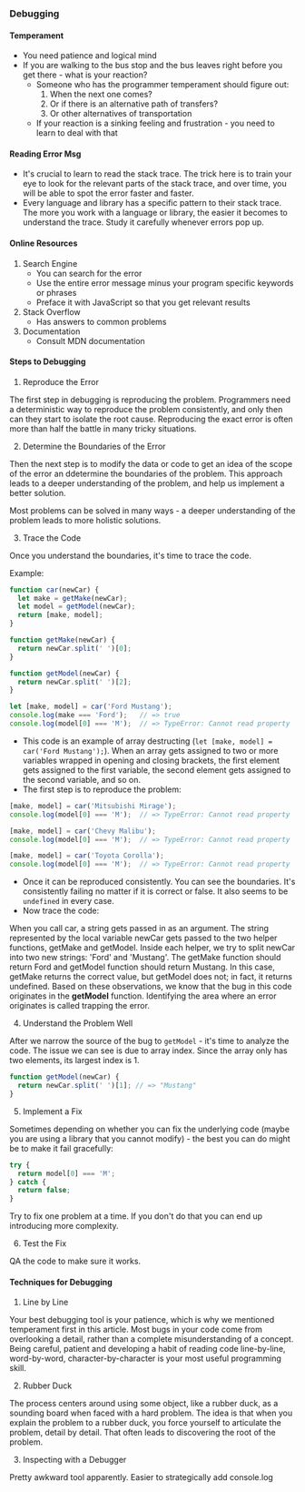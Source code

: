 
### Debugging


#### Temperament

* You need patience and logical mind
* If you are walking to the bus stop and the bus leaves right before you get there - what is your reaction?
    * Someone who has the programmer temperament should figure out:
        1. When the next one comes?
        2. Or if there is an alternative path of transfers?
        3. Or other alternatives of transportation
    * If your reaction is a sinking feeling and frustration - you need to learn to deal with that

#### Reading Error Msg

* It's crucial to learn to read the stack trace. The trick here is to train your eye to look for the relevant parts of the stack trace, and over time, you will be able to spot the error faster and faster.
* Every language and library has a specific pattern to their stack trace. The more you work with a language or library, the easier it becomes to understand the trace. Study it carefully whenever errors pop up.

#### Online Resources

1. Search Engine
    * You can search for the error
    * Use the entire error message minus your program specific keywords or phrases
    * Preface it with JavaScript so that you get relevant results
2. Stack Overflow
    * Has answers to common problems
3. Documentation
    * Consult MDN documentation

#### Steps to Debugging

1. Reproduce the Error

The first step in debugging is reproducing the problem. Programmers need a deterministic way to reproduce the problem consistently, and only then can they start to isolate the root cause. Reproducing the exact error is often more than half the battle in many tricky situations.

2. Determine the Boundaries of the Error

Then the next step is to modify the data or code to get an idea of the scope of the error an ddetermine the boundaries of the problem. This approach leads to a deeper understanding of the problem, and help us implement a better solution. 

Most problems can be solved in many ways - a deeper understanding of the problem leads to more holistic solutions.

3. Trace the Code

Once you understand the boundaries, it's time to trace the code. 

Example:

```javascript
function car(newCar) {
  let make = getMake(newCar);
  let model = getModel(newCar);
  return [make, model];
}

function getMake(newCar) {
  return newCar.split(' ')[0];
}

function getModel(newCar) {
  return newCar.split(' ')[2];
}

let [make, model] = car('Ford Mustang');
console.log(make === 'Ford');   // => true
console.log(model[0] === 'M');  // => TypeError: Cannot read property '0' of undefined
```

* This code is an example of array destructing (`let [make, model] = car('Ford Mustang');`). When an array gets assigned to two or more variables wrapped in opening and closing brackets, the first element gets assigned to the first variable, the second element gets assigned to the second variable, and so on.
* The first step is to reproduce the problem:

```javascript
[make, model] = car('Mitsubishi Mirage');
console.log(model[0] === 'M');  // => TypeError: Cannot read property '0' of undefined

[make, model] = car('Chevy Malibu');
console.log(model[0] === 'M');  // => TypeError: Cannot read property '0' of undefined

[make, model] = car('Toyota Corolla');
console.log(model[0] === 'M');  // => TypeError: Cannot read property '0' of undefined
```

* Once it can be reproduced consistently. You can see the boundaries. It's consistently failing no matter if it is correct or false. It also seems to be `undefined` in every case.
* Now trace the code:

When you call car, a string gets passed in as an argument. The string represented by the local variable newCar gets passed to the two helper functions, getMake and getModel. Inside each helper, we try to split newCar into two new strings: 'Ford' and 'Mustang'. The getMake function should return Ford and getModel function should return Mustang. In this case, getMake returns the correct value, but getModel does not; in fact, it returns undefined. Based on these observations, we know that the bug in this code originates in the **getModel** function. Identifying the area where an error originates is called trapping the error.

4. Understand the Problem Well

After we narrow the source of the bug to `getModel` - it's time to analyze the code. The issue we can see is due to array index. Since the array only has two elements, its largest index is 1. 

```javascript
function getModel(newCar) {
  return newCar.split(' ')[1]; // => "Mustang"
}
```

5. Implement a Fix

Sometimes depending on whether you can fix the underlying code (maybe you are using a library that you cannot modify) - the best you can do might be to make it fail gracefully:

```javascript
try {
  return model[0] === 'M';
} catch {
  return false;
}
```

Try to fix one problem at a time. If you don't do that you can end up introducing more complexity.

6. Test the Fix

QA the code to make sure it works.


#### Techniques for Debugging

1. Line by Line

Your best debugging tool is your patience, which is why we mentioned temperament first in this article. Most bugs in your code come from overlooking a detail, rather than a complete misunderstanding of a concept. Being careful, patient and developing a habit of reading code line-by-line, word-by-word, character-by-character is your most useful programming skill. 

2. Rubber Duck

The process centers around using some object, like a rubber duck, as a sounding board when faced with a hard problem. The idea is that when you explain the problem to a rubber duck, you force yourself to articulate the problem, detail by detail. That often leads to discovering the root of the problem. 

3. Inspecting with a Debugger

Pretty awkward tool apparently. Easier to strategically add console.log